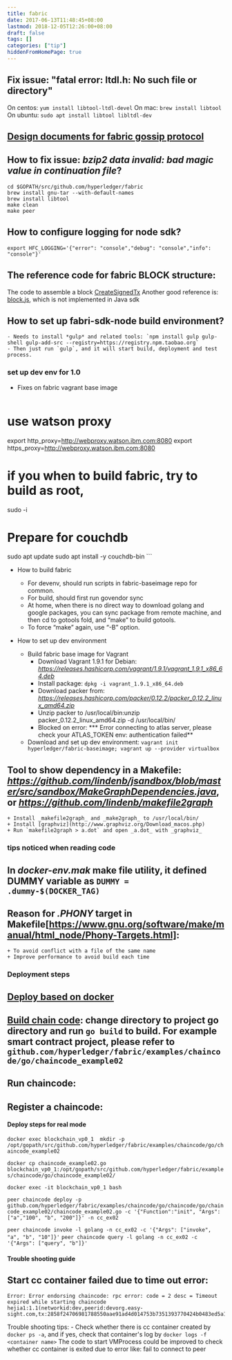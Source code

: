 ```yaml
---
title: fabric
date: 2017-06-13T11:48:45+08:00
lastmod: 2018-12-05T12:26:00+08:00
draft: false
tags: []
categories: ["tip"]
hiddenFromHomePage: true
---
```





## Fix issue: "fatal error: ltdl.h: No such file or directory"

On centos: `yum install libtool-ltdl-devel`
On mac: `brew install libtool`
On ubuntu: `sudo apt install libtool libltdl-dev`

## [Design documents for fabric gossip protocol](https://jira.hyperledger.org/browse/FAB-170)

## How to fix issue: *bzip2 data invalid: bad magic value in continuation file*?
```
cd $GOPATH/src/github.com/hyperledger/fabric
brew install gnu-tar --with-default-names
brew install libtool
make clean
make peer

```
## How to configure logging for node sdk?
`export HFC_LOGGING='{"error": "console","debug": "console","info": "console"}'`

## The reference code for fabric **BLOCK** structure:
The code to assemble a block [CreateSignedTx](hyperledger/fabric/protos/utils/txutils.go)
Another good reference is: [block.js](fabric-client/lib/Block.js), which is not implemented in Java sdk
## How to set up fabri-sdk-node build environment?
    - Needs to install *gulp* and related tools: `npm install gulp gulp-shell gulp-add-src --registry=https://registry.npm.taobao.org`
    - Then just run `gulp`, and it will start build, deployment and test process.

### set up dev env for 1.0
* Fixes on fabric vagrant base image

    ```
# use watson proxy
export http_proxy=http://webproxy.watson.ibm.com:8080
export https_proxy=http://webproxy.watson.ibm.com:8080
# if you when to build fabric, try to build as root,
sudo -i
# Prepare for couchdb
sudo apt update
sudo apt install -y couchdb-bin
    ```

* How to build fabric
    * For devenv, should run scripts in fabric-baseimage repo for common.
    * For build, should first run govendor sync 
    * At home, when there is no direct way to download golang and google packages, you can sync package from remote machine, and then cd to gotools fold, and “make” to build gotools.
    * To force “make” again, use “-B” option.

* How to set up dev environment
    * Build fabric base image for Vagrant
        * Download Vagrant 1.9.1 for Debian: _https://releases.hashicorp.com/vagrant/1.9.1/vagrant_1.9.1_x86_64.deb_
        * Install package: `dpkg -i vagrant_1.9.1_x86_64.deb`
        * Download packer from: _https://releases.hashicorp.com/packer/0.12.2/packer_0.12.2_linux_amd64.zip_
        * Unzip packer to /usr/local/bin:unzip packer_0.12.2_linux_amd64.zip -d /usr/local/bin/
        * Blocked on error: *** Error connecting to atlas server, please check your ATLAS_TOKEN env: authentication failed**
    + Download and set up dev environment: `vagrant init hyperledger/fabric-baseimage; vagrant up --provider virtualbox`
## Tool to show dependency in a Makefile: _https://github.com/lindenb/jsandbox/blob/master/src/sandbox/MakeGraphDependencies.java_, or _https://github.com/lindenb/makefile2graph_
    + Install _makefile2graph_ and _make2graph_ to /usr/local/bin/
    + Install [graphviz](http://www.graphviz.org/Download_macos.php)
    + Run `makefile2graph > a.dot` and open _a.dot_ with _graphviz_

### tips noticed when reading code
## In _docker-env.mak_ make file utility, it defined DUMMY variable as `DUMMY = .dummy-$(DOCKER_TAG)`
## Reason for _.PHONY_ target in Makefile[https://www.gnu.org/software/make/manual/html_node/Phony-Targets.html]:
    + To avoid conflict with a file of the same name
    + Improve performance to avoid build each time

### Deployment steps
## [Deploy based on docker]()
## [Build chain code](https://hyperledger-fabric.readthedocs.io/en/latest/Setup/Chaincode-setup/#chaincode-deploy-via-cli-and-rest): change directory to project go directory and run `go build` to build. For example smart contract project, please refer to `github.com/hyperledger/fabric/examples/chaincode/go/chaincode_example02` 
## Run chaincode: 
## Register a chaincode: 
#### Deploy steps for real mode
`docker exec blockchain_vp0_1  mkdir -p /opt/gopath/src/github.com/hyperledger/fabric/examples/chaincode/go/chaincode_example02`

`docker cp chaincode_example02.go blockchain_vp0_1:/opt/gopath/src/github.com/hyperledger/fabric/examples/chaincode/go/chaincode_example02/`

`docker exec -it blockchain_vp0_1 bash`

`peer chaincode deploy -p github.com/hyperledger/fabric/examples/chaincode/go/chaincode/go/chaincode_example02/chaincode_example02.go -c '{"Function":"init", "Args": ["a","100", "b", "200"]}' -n cc_ex02`

`peer chaincode invoke -l golang -n cc_ex02 -c '{"Args": ["invoke", "a", "b", "10"]}'`
`peer chaincode query -l golang -n cc_ex02 -c '{"Args": ["query", "b"]}'`


#### Trouble shooting guide
## Start cc container failed due to time out error:
```
Error: Error endorsing chaincode: rpc error: code = 2 desc = Timeout expired while starting chaincode hejia1:1.1(networkid:dev,peerid:devorg.easy-sight.com,tx:2858f24706981788550aae91ad4d014753b7351393770424b0483ed5a1dfb319)
```
Trouble shooting tips:
    - Check whether there is cc container created by `docker ps -a`, and if yes, check that container's log by `docker logs -f <container name>`
The code to start VMProcess could be improved to check whether cc container is exited due to error like: fail to connect to peer
